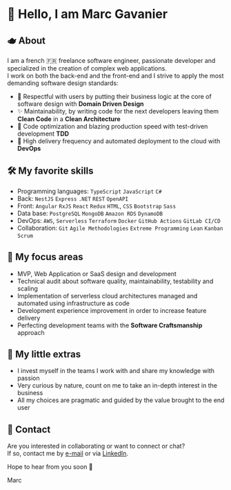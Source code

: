 # 👋 Hello, I am Marc Gavanier

## 🫖 About

I am a french 🇫🇷 freelance software engineer, passionate developer and specialized in the creation of complex web applications.  
I work on both the back-end and the front-end and I strive to apply the most demanding software design standards:

- 👤 Respectful with users by putting their business logic at the core of software design with **Domain Driven Design**
- ✨ Maintainability, by writing code for the next developers leaving them **Clean Code** in a **Clean Architecture**
- 🚀 Code optimization and blazing production speed with test-driven development **TDD**
- 🎉 High delivery frequency and automated deployment to the cloud with **DevOps**

## 🛠️ My favorite skills

- Programming languages: `TypeScript` `JavaScript` `C#`
- Back: `NestJS` `Express` `.NET` `REST` `OpenAPI`
- Front: `Angular` `RxJS` `React` `Redux` `HTML`, `CSS` `Bootstrap` `Sass`
- Data base: `PostgreSQL` `MongoDB` `Amazon RDS` `DynamoDB`
- DevOps: `AWS`, `Serverless` `Terraform` `Docker` `GitHub Actions` `GitLab CI/CD`
- Collaboration: `Git` `Agile Methodologies` `Extreme Programming` `Lean` `Kanban` `Scrum`

## 🔬 My focus areas

* MVP, Web Application or SaaS design and development  
* Technical audit about software quality, maintainability, testability and scaling
* Implementation of serverless cloud architectures managed and automated using infrastructure as code
* Development experience improvement in order to increase feature delivery 
* Perfecting development teams with the **Software Craftsmanship** approach 

## 🎁 My little extras

* I invest myself in the teams I work with and share my knowledge with passion
* Very curious by nature, count on me to take an in-depth interest in the business
* All my choices are pragmatic and guided by the value brought to the end user

## 🤙 Contact

Are you interested in collaborating or want to connect or chat?  
If so, contact me by [e-mail](mailto:marc.gavanier@gmail.com) or via [LinkedIn](https://www.linkedin.com/in/marc-gavanier/).

Hope to hear from you soon 🙂

Marc
